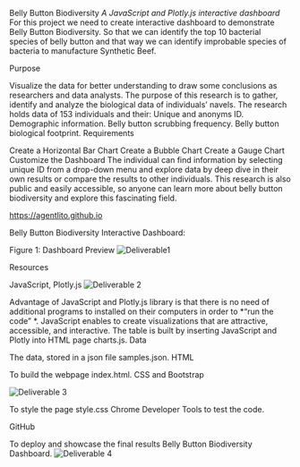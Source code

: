 Belly Button Biodiversity
*A JavaScript and Plotly.js interactive dashboard*
For this project we need to create interactive dashboard to demonstrate Belly Button Biodiversity. So that we can identify the top 10 bacterial species of belly button and that way we can identify improbable species of bacteria to manufacture Synthetic Beef.

Purpose


Visualize the data for better understanding to draw some conclusions as researchers and data analysts.
The purpose of this research is to gather, identify and analyze the biological data of individuals’ navels.
The research holds data of 153 individuals and their:
Unique and anonyms ID.
Demographic information.
Belly button scrubbing frequency.
Belly button biological footprint.
Requirements

Create a Horizontal Bar Chart
Create a Bubble Chart
Create a Gauge Chart
Customize the Dashboard
The individual can find information by selecting unique ID from a drop-down menu and explore data by deep dive in their own results or compare the results to other individuals. This research is also public and easily accessible, so anyone can learn more about belly button biodiversity and explore this fascinating field.

https://agentlito.github.io

Belly Button Biodiversity Interactive Dashboard: 




Figure 1: Dashboard Preview
![Deliverable1](https://user-images.githubusercontent.com/91812090/154883996-18f9b0e8-90c8-4985-8a4d-1685b16f2e89.png)

Resources

JavaScript, Plotly.js
![Deliverable 2](https://user-images.githubusercontent.com/91812090/154884008-93ee9f53-428a-40ad-97ae-66be9cd9d62a.png)

Advantage of JavaScript and Plotly.js library is that there is no need of additional programs to installed on their computers in order to *“run the code” *.
JavaScript enables to create visualizations that are attractive, accessible, and interactive.
The table is built by inserting JavaScript and Plotly into HTML page charts.js.
Data

The data, stored in a json file samples.json.
HTML

To build the webpage index.html.
CSS and Bootstrap

![Deliverable 3](https://user-images.githubusercontent.com/91812090/154884159-1c3d6b18-7e66-447f-ad09-cd9e3176e9ca.png)

To style the page style.css
Chrome Developer Tools to test the code.

GitHub

To deploy and showcase the final results Belly Button Biodiversity Dashboard.
![Deliverable 4](https://user-images.githubusercontent.com/91812090/154884050-a61392be-825f-412d-9c58-50d88a5479f4.png)
